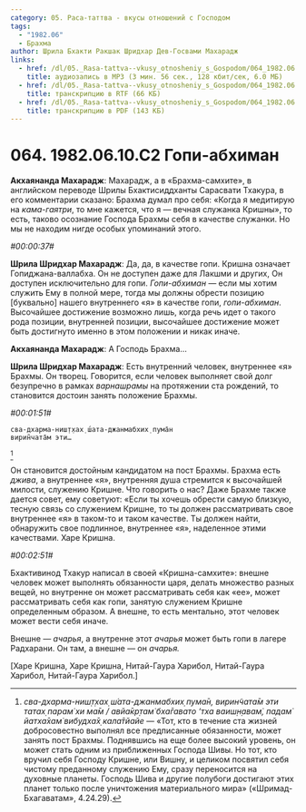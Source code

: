 ```yaml
---
category: 05. Раса-таттва - вкусы отношений с Господом
tags:
  - "1982.06"
  - Брахма
author: Шрила Бхакти Ракшак Шридхар Дев-Госвами Махарадж
links:
  - href: /dl/05._Rasa-tattva--vkusy_otnosheniy_s_Gospodom/064_1982.06.10.C2_SridharMj_Gopi-abhiman.mp3
    title: аудиозапись в MP3 (3 мин. 56 сек., 128 кбит/сек, 6.0 МБ)
  - href: /dl/05._Rasa-tattva--vkusy_otnosheniy_s_Gospodom/064_1982.06.10.C2_SridharMj_Gopi-abhiman.rtf
    title: транскрипцию в RTF (66 КБ)
  - href: /dl/05._Rasa-tattva--vkusy_otnosheniy_s_Gospodom/064_1982.06.10.C2_SridharMj_Gopi-abhiman.pdf
    title: транскрипцию в PDF (143 КБ)
---
```


# 064. 1982.06.10.C2 Гопи-абхиман

**Акхаянанда Махарадж**: Махарадж, а в «Брахма-самхите», в английском переводе Шрилы Бхактисиддханты Сарасвати Тхакура, в его комментарии сказано: Брахма думал про себя: «Когда я медитирую на *кама-гаятри*, то мне кажется, что я — вечная служанка Кришны», то есть, таково осознание Господа Брахмы себя в качестве служанки. Но мы не находим нигде особых упоминаний этого.

*#00:00:37#*

**Шрила Шридхар Махарадж**: Да, да, в качестве гопи. Кришна означает Гопиджана-валлабха. Он не доступен даже для Лакшми и других, Он доступен исключительно для гопи. *Гопи-абхиман* — если мы хотим служить Ему в полной мере, тогда мы должны обрести позицию [буквально] нашего внутреннего «я» в качестве гопи, *гопи-абхиман*. Высочайшее достижение возможно лишь, когда речь идет о такого рода позиции, внутренней позиции, высочайшее достижение может быть достигнуто именно в этом положении и никак иначе.

**Акхаянанда Махарадж**: А Господь Брахма…

**Шрила Шридхар Махарадж**: Есть внутренний человек, внутреннее «я» Брахмы. Он творец. Говорится, если человек выполняет свой долг безупречно в рамках *варнашрамы* на протяжении ста рождений, то становится достоин занять положение Брахмы.

*#00:01:51#*

    сва-дхарма-ниш̣т̣хах̣ ш́ата-джанмабхих̣ пума̄н
    вирин̃чата̄м эти…
[^_ftn1]

Он становится достойным кандидатом на пост Брахмы. Брахма есть *джива*, а внутреннее «я», внутренняя душа стремится к высочайшей милости, служению Кришне. Что говорить о нас? Даже Брахме также дается совет, ему советуют: «Если ты хочешь обрести самую близкую, тесную связь со служением Кришне, то ты должен рассматривать свое внутреннее «я» в таком-то и таком качестве. Ты должен найти, обнаружить свое подлинное, внутреннее «я», наделенное этими качествами. Харе Кришна.

*#00:02:51#*

Бхактивинод Тхакур написал в своей «Кришна-самхите»: внешне человек может выполнять обязанности царя, делать множество разных вещей, но внутренне он может рассматривать себя как «ее», может рассматривать себя как гопи, занятую служением Кришне определенным образом. А внешне, то есть ментально, этот человек может вести себя иначе.

Внешне — *ачарья*, а внутренне этот *ачарья* может быть гопи в лагере Радхарани. Он там, а внешне — он *ачарья.*

[Харе Кришна, Харе Кришна, Нитай-Гаура Харибол, Нитай-Гаура Харибол, Нитай-Гаура Харибол.]

[^_ftn1]: *сва-дхарма-ниш̣т̣хах̣ ш́ата-джанмабхих̣ пума̄н, вирин̃чата̄м эти татах̣ парам̇ хи ма̄м / авйа̄кр̣там̇ бха̄гавато ‘тха ваиш̣н̣авам̇, падам̇ йатха̄хам̇ вибудха̄х̣ кала̄тйайе* — «Тот, кто в течение ста жизней добросовестно выполнял все предписанные обязанности, может занять пост Брахмы. Поднявшись на еще более высокий уровень, он может стать одним из приближенных Господа Шивы. Но тот, кто вручил себя Господу Кришне, или Вишну, и целиком посвятил себя чистому преданному служению Ему, сразу переносится на духовные планеты. Господь Шива и другие полубоги достигают этих планет только после уничтожения материального мира» («Шримад-Бхагаватам», 4.24.29).

